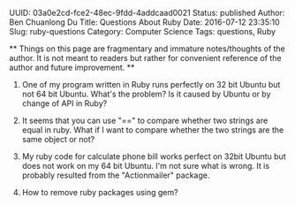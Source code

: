 UUID: 03a0e2cd-fce2-48ec-9fdd-4addcaad0021
Status: published
Author: Ben Chuanlong Du
Title: Questions About Ruby
Date: 2016-07-12 23:35:10
Slug: ruby-questions
Category: Computer Science
Tags: questions, Ruby

**
Things on this page are fragmentary and immature notes/thoughts of the author. 
It is not meant to readers but rather for convenient reference of the author and future improvement.
**
 
1. One of my program written in Ruby runs perfectly on 32 bit Ubuntu but not 64 bit Ubuntu. 
What's the problem? Is it caused by Ubuntu or by change of API in Ruby?

2. It seems that you can use "==" to compare whether two strings are equal in ruby. 
What if I want to compare whether the two strings are the same object or not? 

1. My ruby code for calculate phone bill works perfect on 32bit Ubuntu but does not work on my 64 bit Ubuntu. 
I'm not sure what is wrong. It is probably resulted from the "Actionmailer" package. 

2. How to remove ruby packages using gem?

